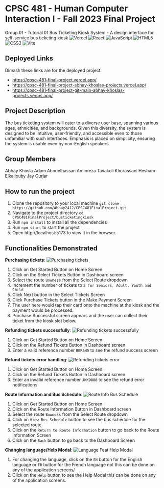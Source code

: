 # CPSC 481 - Human Computer Interaction I - Fall 2023 Final Project
Group 01 - Tutorial 01
Bus Ticketing Kiosk System - A design interface for self-service bus ticketing kiosk
![Vercel](https://img.shields.io/badge/vercel-%23000000.svg?style=for-the-badge&logo=vercel&logoColor=white) 	![React](https://img.shields.io/badge/react-%2320232a.svg?style=for-the-badge&logo=react&logoColor=%2361DAFB) ![JavaScript](https://img.shields.io/badge/javascript-%23323330.svg?style=for-the-badge&logo=javascript&logoColor=%23F7DF1E) ![HTML5](https://img.shields.io/badge/html5-%23E34F26.svg?style=for-the-badge&logo=html5&logoColor=white) ![CSS3](https://img.shields.io/badge/css3-%231572B6.svg?style=for-the-badge&logo=css3&logoColor=white) ![Vite](https://img.shields.io/badge/vite-%23646CFF.svg?style=for-the-badge&logo=vite&logoColor=white)

## Deployed Links
Dimash these links are for the deployed project: 
- https://cpsc-481-final-project.vercel.app/
- https://cpsc-481-final-project-abhay-khoslas-projects.vercel.app/ 
- https://cpsc-481-final-project-git-main-abhay-khoslas-projects.vercel.app/ 

## Project Description
The bus ticketing system will cater to a diverse user base, spanning various ages, ethnicities, and backgrounds. Given this diversity, the system is designed to be intuitive, user-friendly, and accessible even to those unfamiliar with such interfaces. Emphasis is placed on simplicity, ensuring the system is usable even by non-English speakers.

## Group Members
Abhay Khosla 
Adam Abouelhassan 
Aminreza Tavakoli Khorassani 
Hesham Elkaliouby 
Jay Gurjar 

## How to run the project
1. Clone the repository to your local machine ```git clone https://github.com/Abhay2412/CPSC481FinalProject.git```
2. Navigate to the project directory ```cd CPSC481FinalProject/busticketingkiosk```
3. Run ```npm install``` to install all the dependencies
4. Run ```npm start``` to start the project
5. Open http://localhost:5173 to view it in the browser.

## Functionalities Demonstrated
**Purchasing tickets**: 
![Purchasing tickets](./busticketingkiosk/Readme%20Gifs/PurchaseTickets.gif)
1. Click on Get Started Button on Home Screen
2. Click on the Select Tickets Button in Dashboard screen
3. Select the route ```Bowness``` from the Select Route dropdown 
4. Increment the number of tickets to ```2 for Seniors, Adult, Youth and Child```
5. Click Next button in the Select Tickets Screen 
6. Click Purchase Tickets button in the Make Payment Screen 
7. The user here would tap their card onto the machine at the kiosk and the payment would be processed.
8. Purchase Successful screen appears and the user can collect their ticket from the kiosk slot below. 

**Refunding tickets successfully**:
![Refunding tickets successfully](./busticketingkiosk/Readme%20Gifs/RefundTicketsSuccess.gif)
1. Click on Get Started Button on Home Screen
2. Click on the Refund Tickets Button in Dashboard screen
3. Enter a valid reference number ```BER545``` to see the refund success screen


**Refund tickets error handling**: 
![Refunding tickets error](./busticketingkiosk/Readme%20Gifs/RefundTicketsError.gif)
1. Click on Get Started Button on Home Screen
2. Click on the Refund Tickets Button in Dashboard screen
3. Enter an invalid reference number ```JKK9888``` to see the refund error notifications
    
**Route Information and Bus Schedule**: 
![Route Info Bus Schedule](./busticketingkiosk/Readme%20Gifs/RouteInfoBusSchedule.gif)
1. Click on Get Started Button on Home Screen
2. Click on the Route Information Button in Dashboard screen
3. Select the route ```Bowness``` from the Select Route dropdown
4. Click on ```View Bus Schedule``` button to see the bus schedule for the selected route
5. Click on the ```Return to Route Information``` button to go back to the Route Information Screen
6. Click on the ```Back``` button to go back to the Dashboard Screen
      
**Changing language/Help Modal**:
![Language Feat Help Modal](./busticketingkiosk/Readme%20Gifs/LangFeatHelpModal.gif)   
1. For changing the language, click on the ```EN``` button for the English language or ```FR``` button for the French language not this can be done on any of the application screens/
2. Click on the ```Help``` button to see the Help Modal this can be done on any of the application screens.